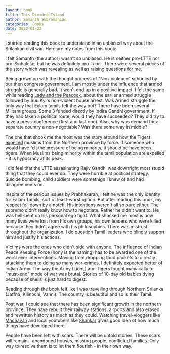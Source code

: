 ```yaml
---
layout: book
title: This Divided Island
author: Samanth Subramanian
categories: Books
date: 2022-01-23
---
```


I started reading this book to understand in an unbiased way about the Srilankan civil war. Here are my notes from this book:

I felt Samanth (the author) wasn't so unbiased. He is neither pro-LTTE nor pro-Sinhalese, but he was definitely pro-Tamil. There were several pieces of the story which was revealing as well as raising questions for me.

Being grown up with the thought process of "Non-violence" schooled by our  then congress government, I am mostly under the influence that armed struggle is generally bad. It won't end up in a positive impact. I felt the same while reading [Lady and the Peacock](https://www.amazon.in/Lady-Peacock-Life-Aung-Burma/dp/184604250X/), about the earlier armed struggle followed by Suu Kyi's non-violent house arrest. Was Armed struggle the only way that Ealam tamils felt the way out? There have been several Militant groups. Some 3 funded directly by Indira Gandhi government. If they had taken a political route, would they have succeeded? They did try to have a press-conference (first and last one). Also, why was demand for a separate country a non-negotiable? Was there some way in middle?

The one that shook me the most was the story around how the Tigers [expelled](https://en.wikipedia.org/wiki/Expulsion_of_Muslims_from_the_Northern_province_by_LTTE) muslims from the Northern province by force. If someone who would have felt the pressure of being minority, it should be have been tigers. When Muslims being minority within the tamil population are expelled - it is hypocracy at its peak.

I did feel that the LTTE assasinating  Rajiv Gandhi was downright most stupid thing that they could ever do. They were horrible at political strategy. Suicide bombing, child soldiers were somethign I knew of and had disagreements on.

Inspite of the serious issues by Prabhakaran, I felt he was the only identity for Ealam Tamils, sort of least-worst option. But after reading this book, my respect fell down by a notch. His intentions weren't all so pure either. The supremo didn't really know how to negotiate. Rather he didn't want to. He was hell-bent on his personal ego fight.  What shocked me most is how many lives were lost from his own groups, his own leaders who were killed because they didn't agree with his philosophies. There was mistrust throughout the organization. I do question Tamil leaders who blindly support him and justify his actions.

Victims were the ones who didn't side with anyone. The influence of Indian Peace Keeping Force (irony is the naming) has to be awarded one of the worst ever interventions. Moving from dropping food packets to directly attacking them to doing so many war-crimes, I definitely expected better of Indian Army. The way the Army (Lions) and Tigers fought maniacally to "must-end" mode of war was brutal. Stories of 10-day old babies dying because of shells is just hard to digest.

Reading through the book felt like I was travelling through Northern Srilanka (Jaffna, Kilinochi, Vanni). The country is beautiful and so is their Tamil.

Post war, I could see that there has been significant growth in the northern province. They have rebuilt their railway stations, airports and also erased and rewritten history as much as they could.  Watching travel-vloggers like [Madhavan](https://youtube.com/playlist?list=PLBPx95F1HiDWSy8sMMyc2haxschrHyfr_) and local youtubers like [Shankar](https://www.youtube.com/c/KSSHANKAR) gives good idea of how much things have developed there.


People have been left with scars. There will be untold stories. These scars will remain - abandoned houses, missing people, conflicted families. Only way to resolve them is to let them flourish - in their own way.
